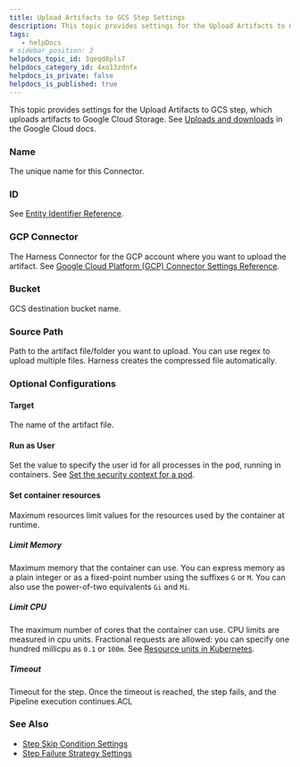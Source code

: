 ```yaml
---
title: Upload Artifacts to GCS Step Settings
description: This topic provides settings for the Upload Artifacts to GCS step, which uploads artifacts to Google Cloud Storage. See Uploads and downloads in the Google Cloud docs. Name. The unique name for this…
tags: 
   - helpDocs
# sidebar_position: 2
helpdocs_topic_id: 3qeqd8pls7
helpdocs_category_id: 4xo13zdnfx
helpdocs_is_private: false
helpdocs_is_published: true
---
```


This topic provides settings for the Upload Artifacts to GCS step, which uploads artifacts to Google Cloud Storage. See [Uploads and downloads](https://cloud.google.com/storage/docs/uploads-downloads) in the Google Cloud docs.

### Name

The unique name for this Connector.

### ID

See [Entity Identifier Reference](https://docs.harness.io/article/li0my8tcz3-entity-identifier-reference).

### GCP Connector

The Harness Connector for the GCP account where you want to upload the artifact. See [Google Cloud Platform (GCP) Connector Settings Reference](https://docs.harness.io/article/yykfduond6-gcs-connector-settings-reference).

### Bucket

GCS destination bucket name.

### Source Path

Path to the artifact file/folder you want to upload. You can use regex to upload multiple files. Harness creates the compressed file automatically.

### Optional Configurations

#### Target

The name of the artifact file.

#### Run as User

Set the value to specify the user id for all processes in the pod, running in containers. See [Set the security context for a pod](https://kubernetes.io/docs/tasks/configure-pod-container/security-context/#set-the-security-context-for-a-pod).

#### Set container resources

Maximum resources limit values for the resources used by the container at runtime.

##### Limit Memory

Maximum memory that the container can use. You can express memory as a plain integer or as a fixed-point number using the suffixes `G` or `M`. You can also use the power-of-two equivalents `Gi` and `Mi`.

##### Limit CPU

The maximum number of cores that the container can use. CPU limits are measured in cpu units. Fractional requests are allowed: you can specify one hundred millicpu as `0.1` or `100m`. See [Resource units in Kubernetes](https://kubernetes.io/docs/concepts/configuration/manage-resources-containers/#resource-units-in-kubernetes).

##### Timeout

Timeout for the step. Once the timeout is reached, the step fails, and the Pipeline execution continues.ACL

### See Also

* [Step Skip Condition Settings](https://docs.harness.io/article/i36ibenkq2-step-skip-condition-settings)
* [Step Failure Strategy Settings](https://docs.harness.io/article/htrur23poj-step-failure-strategy-settings)

